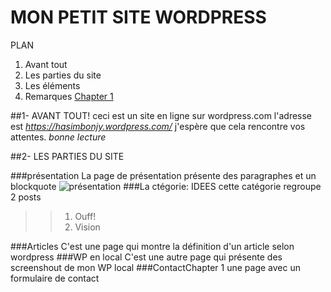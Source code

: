 # MON PETIT SITE WORDPRESS

PLAN

1. Avant tout
2. Les parties du site
3. Les éléments
4. Remarques
[Chapter 1](#chapter-1)

##1- AVANT TOUT!
  ceci est un site en ligne sur wordpress.com
  l'adresse est *https://hasimbonjy.wordpress.com/*
  j'espère que cela rencontre vos attentes.
  _bonne lecture_
  
##2- LES PARTIES DU SITE

###présentation
  La page de présentation présente des paragraphes 
    et un blockquote
    ![présentation](https://hasimbonjy.files.wordpress.com/2015/09/pres.png)
###La ctégorie: IDEES
  cette catégorie regroupe 2 posts
  >>1. Ouff!
  >>2. Vision
  
###Articles
  C'est une page qui montre la définition d'un article selon wordpress
###WP en local 
  C'est une autre page qui présente des screenshout de mon WP local 
###ContactChapter 1 <a id="chapter-1"></a>
  une page avec un formulaire de contact 
  

  
  


